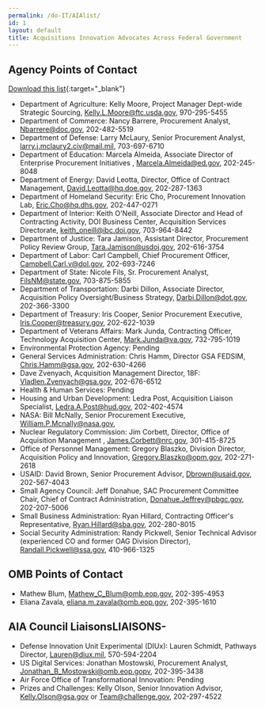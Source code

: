 ```yaml
---
permalink: /do-IT/AIAlist/
id: 1
layout: default
title: Acquisitions Innovation Advocates Across Federal Government
---
```


## Agency Points of Contact
[Download this list](https://techfarhub.cio.gov/assets/files/AIA_List.pdf){:target="_blank"}

-	Department of Agriculture: Kelly Moore, Project Manager Dept-wide Strategic Sourcing, [Kelly.L.Moore@ftc.usda.gov](Kelly.L.Moore@ftc.usda.gov), 970-295-5455
-	Department of Commerce: Nancy Barrere, Procurement Analyst, [Nbarrere@doc.gov](Nbarrere@doc.gov), 202-482-5519
 - Department of Defense: Larry McLaury, Senior Procurement Analyst, larry.j.mclaury2.civ@mail.mil, 703-697-6710
 -   Department of Education: Marcela Almeida, Associate Director of Enterprise Procurement Initiatives , Marcela.Almeida@ed.gov, 202-245-8048
 - Department of Energy: David Leotta, Director, Office of Contract Management, David.Leotta@hq.doe.gov, 202-287-1363
 - Department of Homeland Security: Eric Cho, Procurement Innovation Lab, Eric.Cho@hq.dhs.gov, 202-447-0271
 - Department of Interior: Keith O'Neill, Associate Director and Head of Contracting Activity, DOI Business Center, Acquisition Services Directorate, keith_oneill@ibc.doi.gov, 703-964-8442
 -   Department of Justice: Tara Jamison, Assistant Director, Procurement Policy Review Group, Tara.Jamison@usdoj.gov, 202-616-3754
 - Department of Labor: Carl Campbell, Chief Procurement Officer, Campbell.Carl.v@dol.gov, 202-693-7246
 - Department of State: Nicole Fils, Sr. Procurement Analyst, FilsNM@state.gov, 703-875-5855
 - Department of Transportation: Darbi Dillon, Associate Director, Acquisition Policy Oversight/Business Strategy, Darbi.Dillon@dot.gov, 202-366-3300
 -  Department of Treasury: Iris Cooper, Senior Procurement Executive, Iris.Cooper@treasury.gov, 202-622-1039
 -  Department of Veterans Affairs: Mark Junda, Contracting Officer, Technology Acquisition Center, Mark.Junda@va.gov, 732-795-1019
 -  Environmental Protection Agency: Pending
 - General Services Administration: Chris Hamm, Director GSA FEDSIM, Chris.Hamm@gsa.gov, 202-630-4266
-	Dave Zvenyach, Acquisition Management Director, 18F: Vladlen.Zvenyach@gsa.gov, 202-676-6512
 -  Health & Human Services: Pending
 -  Housing and Urban Development: Ledra Post, Acquisition Liaison Specialist, Ledra.A.Post@hud.gov, 202-402-4574
 - NASA: Bill McNally, Senior Procurement Executive, William.P.Mcnally@nasa.gov,  
 - Nuclear Regulatory Commission: Jim Corbett, Director, Office of Acquisition Management , James.Corbett@nrc.gov, 301-415-8725
 - Office of Personnel Management: Gregory Blaszko, Division Director, Acquisition Policy and Innovation, Gregory.Blaszko@opm.gov, 202-271-2618
 - USAID: David Brown, Senior Procurement Advisor, Dbrown@usaid.gov, 202-567-4043
 - Small Agency Council: Jeff Donahue, SAC Procurement Committee Chair, Chief of Contract Administration, Donahue.Jeffrey@pbgc.gov, 202-207-5006
 -  Small Business Administration: Ryan Hillard, Contracting Officer's Representative, Ryan.Hillard@sba.gov, 202-280-8015
 -  Social Security Administration: Randy Pickwell, Senior Technical Advisor (experienced CO and former OAG Division Director), Randall.Pickwell@ssa.gov, 410-966-1325


## OMB Points of Contact
-	Mathew Blum, Mathew_C_Blum@omb.eop.gov, 202-395-4953
-	Eliana Zavala, eliana.m.zavala@omb.eop.gov, 202-395-1610

## AIA Council LiaisonsLIAISONS-   
-	Defense Innovation Unit Experimental (DIUx): Lauren Schmidt, Pathways Director, Lauren@diux.mil, 570-594-2204
-	US Digital Services: Jonathan Mostowski, Procurement Analyst, Jonathan_B_Mostowski@omb.eop.gopv, 202-395-3438
-	Air Force Office of Transformational Innovation: Pending
-	Prizes and Challenges: Kelly Olson, Senior Innovation Advisor, Kelly.Olson@gsa.gov or Team@challenge.gov, 202-297-4522

